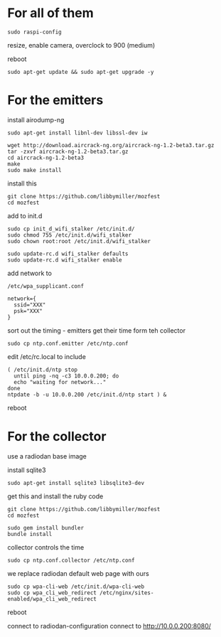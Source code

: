 # For all of them

    sudo raspi-config

resize, enable camera, overclock to 900 (medium)

reboot

    sudo apt-get update && sudo apt-get upgrade -y

# For the emitters

install airodump-ng

    sudo apt-get install libnl-dev libssl-dev iw
 
    wget http://download.aircrack-ng.org/aircrack-ng-1.2-beta3.tar.gz
    tar -zxvf aircrack-ng-1.2-beta3.tar.gz
    cd aircrack-ng-1.2-beta3
    make
    sudo make install

install this

    git clone https://github.com/libbymiller/mozfest
    cd mozfest

add to init.d

    sudo cp init_d_wifi_stalker /etc/init.d/
    sudo chmod 755 /etc/init.d/wifi_stalker
    sudo chown root:root /etc/init.d/wifi_stalker

    sudo update-rc.d wifi_stalker defaults
    sudo update-rc.d wifi_stalker enable

add network to

    /etc/wpa_supplicant.conf

    network={
      ssid="XXX"
      psk="XXX"
    }

sort out the timing - emitters get their time form teh collector

    sudo cp ntp.conf.emitter /etc/ntp.conf

edit /etc/rc.local to include

    ( /etc/init.d/ntp stop
      until ping -nq -c3 10.0.0.200; do
      echo "waiting for network..."
    done
    ntpdate -b -u 10.0.0.200 /etc/init.d/ntp start ) &

reboot

# For the collector 

use a radiodan base image

install sqlite3

    sudo apt-get install sqlite3 libsqlite3-dev

get this and install the ruby code

    git clone https://github.com/libbymiller/mozfest
    cd mozfest

    sudo gem install bundler
    bundle install

collector controls the time

    sudo cp ntp.conf.collector /etc/ntp.conf

we replace radiodan default web page with ours

    sudo cp wpa-cli-web /etc/init.d/wpa-cli-web 
    sudo cp wpa_cli_web_redirect /etc/nginx/sites-enabled/wpa_cli_web_redirect


reboot

connect to radiodan-configuration
connect to http://10.0.0.200:8080/
